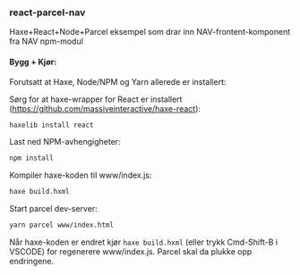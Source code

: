 
### react-parcel-nav

Haxe+React+Node+Parcel eksempel som drar inn NAV-frontent-komponent fra NAV npm-modul

#### Bygg + Kjør:

Forutsatt at Haxe, Node/NPM og Yarn allerede er installert:

Sørg for at haxe-wrapper for React er installert (https://github.com/massiveinteractive/haxe-react):
```sh
haxelib install react
```

Last ned NPM-avhengigheter:
```sh
npm install
```

Kompiler haxe-koden til www/index.js:
```sh
haxe build.hxml
```

Start parcel dev-server:
```sh
yarn parcel www/index.html
```

Når haxe-koden er endret kjør ```haxe build.hxml``` (eller trykk Cmd-Shift-B i VSCODE) for regenerere www/index.js.
Parcel skal da plukke opp endringene.




